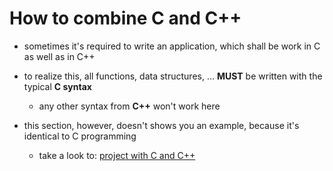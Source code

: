 #	How to combine C and C++

-   sometimes it's required to write an application, which shall be work in C as well as in C++
-   to realize this, all functions, data structures, ... **MUST** be written with the typical **C syntax**
    -   any other syntax from **C++** won't work here

-   this section, however, doesn't shows you an example, because it's identical to C programming
    -   take a look to: [project with C and C++](https://github.com/ITWorks4U/programming_tutorials/tree/main/C/35_marriage_of_c_and_c%2B%2B)